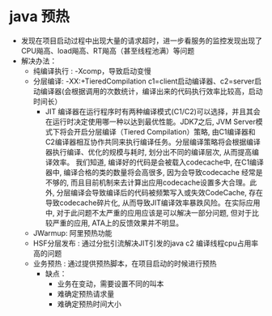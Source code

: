 # java 预热

* 发现在项目启动过程中出现大量的请求超时，进一步看服务的监控发现出现了CPU飚高、load飚高、RT飚高（甚至线程池满）等问题
* 解决办法：
  * 纯编译执行 : -Xcomp，导致启动变慢
  * 分层编译: -XX:+TieredCompilation c1=client启动编译器、c2=server启动编译器(会根据调用的次数统计，编译出来的代码执行效率比较高，启动时间长）
    * JIT 编译器在运行程序时有两种编译模式(C1/C2)可以选择，并且其会在运行时决定使用哪一种以达到最优性能。JDK7之后, JVM Server模式下将会开启分层编译（Tiered Compilation）策略, 由C1编译器和C2编译器相互协作共同来执行编译任务。分层编译策略将会根据编译器执行编译、优化的规模与耗时, 划分出不同的编译层次, 从而提高编译效率。 我们知道, 编译好的代码是会被载入codecache中, 在C1编译器中, 编译合格的类的数量将会高很多, 因为会导致codecache 经常是不够的, 而且目前机制来去计算出应用codecache设置多大合理。此外, 分层编译会导致编译后的代码被频繁写入或失效CodeCache, 存在导致codecache碎片化, 从而导致JIT编译效率暴跌风险。在实际应用中, 对于此问题不太严重的应用应该是可以解决一部分问题, 但对于比较严重的应用, ATA上的反馈效果并不明显。
  * JWarmup: 阿里预热功能
  * HSF分层发布 : 通过分批引流解决JIT引发的java c2 编译线程cpu占用率高的问题
  * 业务预热 : 通过提供预热脚本，在项目启动的时候进行预热
    * 缺点：
       * 业务在变动，需要设置不同的叫本
       * 难确定预热请求量
       * 难确定预热时间大小

